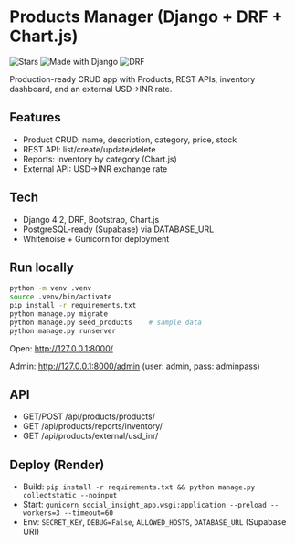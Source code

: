 # Products Manager (Django + DRF + Chart.js)

![Stars](https://img.shields.io/github/stars/sayleekurale/Product-Manager?style=social)
![Made with Django](https://img.shields.io/badge/Made%20with-Django-0C4B33)
![DRF](https://img.shields.io/badge/API-Django%20REST%20Framework-a30000)

Production-ready CRUD app with Products, REST APIs, inventory dashboard, and an external USD→INR rate.

## Features
- Product CRUD: name, description, category, price, stock
- REST API: list/create/update/delete
- Reports: inventory by category (Chart.js)
- External API: USD→INR exchange rate

## Tech
- Django 4.2, DRF, Bootstrap, Chart.js
- PostgreSQL-ready (Supabase) via DATABASE_URL
- Whitenoise + Gunicorn for deployment

## Run locally
```bash
python -m venv .venv
source .venv/bin/activate
pip install -r requirements.txt
python manage.py migrate
python manage.py seed_products    # sample data
python manage.py runserver
```
Open: http://127.0.0.1:8000/

Admin: http://127.0.0.1:8000/admin (user: admin, pass: adminpass)

## API
- GET/POST /api/products/products/
- GET /api/products/reports/inventory/
- GET /api/products/external/usd_inr/

## Deploy (Render)
- Build: `pip install -r requirements.txt && python manage.py collectstatic --noinput`
- Start: `gunicorn social_insight_app.wsgi:application --preload --workers=3 --timeout=60`
- Env: `SECRET_KEY`, `DEBUG=False`, `ALLOWED_HOSTS`, `DATABASE_URL` (Supabase URI)
